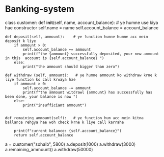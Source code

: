# Banking-system
class customer:
    def __init__(self, name, account_balance):    # ye humne use kiya hae constructor
        self.name = name
        self.account_balance = account_balance
    
    def deposit(self, ammount):    # ye function humne humne acc mein deposit k liye
        if ammount > 0:
            self.account_balance += ammount
            print(f"the {ammount} successfully deposited, your new ammount in this  account is {self.account_balance} ")
        else:
            print("the ammount should bigger than zero")
            
    def withdraw (self, ammount):   # ye humne ammount ko withdraw krne k liye function ko call krwaya hae
        if ammount > 0:
            self.account_balance -= ammount
            print(f"the ammount witdrawl {ammount} has successfully has been done, your balance is now ")
        else:
            print("insufficiant ammount")
        
    
    def remaining_ammount(self):   # ye function hum acc mein kitna ballance rehgya hae woh check krne k liye call karrahe
       
        print(f"current balance: {self.account_balance}")
        return self.account_balance
        
a = customer("sohaib", 5800)
a.deposit(1000)
a.withdraw(3000)
a.remaining_ammount()
a.withdraw(50000)
